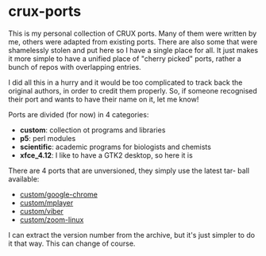 # crux-ports

This is my personal collection of CRUX ports. Many of them were written
by me, others were adapted from existing ports. There are also some that
were shamelessly stolen and put here so I have a single place for all.
It just makes it more simple to have a unified place of "cherry picked"
ports, rather a bunch of repos with overlapping entries.

I did all this in a hurry and it would be too complicated to track back
the original authors, in order to credit them properly. So, if someone
recognised their port and wants to have their name on it, let me know!

Ports are divided (for now) in 4 categories:
* **custom**: collection ot programs and libraries
* **p5**: perl modules
* **scientific**: academic programs for biologists and chemists
* **xfce_4.12**: I like to have a GTK2 desktop, so here it is

There are 4 ports that are unversioned, they simply use the latest tar-
ball available:

* [custom/google-chrome](custom/google-chrome)
* [custom/mplayer](custom/mplayer)
* [custom/viber](custom/viber)
* [custom/zoom-linux](custom/zoom-linux)

I can extract the version number from the archive, but it's just simpler
to do it that way. This can change of course.
